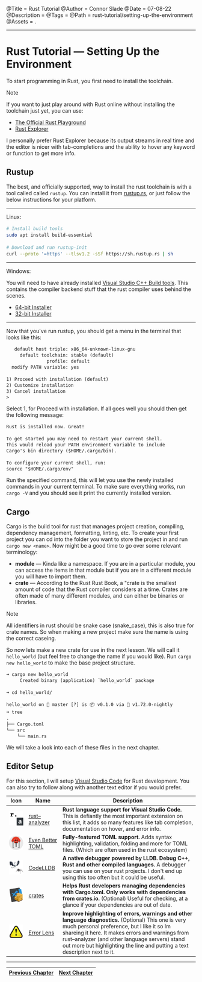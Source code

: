 @Title = Rust Tutorial
@Author = Connor Slade
@Date = 07-08-22
@Description =
@Tags =
@Path = rust-tutorial/setting-up-the-environment
@Assets = .

---

<style>
  [extension-icon] {
    width: 100px;
    border-radius: 0;
  }
</style>

# Rust Tutorial &mdash; Setting Up the Environment

To start programming in Rust, you first need to install the toolchain.

<div ad note>
Note

If you want to just play around with Rust online without installing the toolchain just yet, you can use:

- [The Official Rust Playground](https://play.rust-lang.org)
- [Rust Explorer](https://www.rustexplorer.com)

I personally prefer Rust Explorer because its output streams in real time and the editor is nicer with tab-completions and the ability to hover any keyword or function to get more info.

</div>

## Rustup

The best, and officially supported, way to install the rust toolchain is with a tool called called `rustup`.
You can install it from [rustup.rs](https://rustup.rs), or just follow the below instructions for your platform.

---

Linux:

```bash
# Install build tools
sudo apt install build-essential

# Download and run rustup-init
curl --proto '=https' --tlsv1.2 -sSf https://sh.rustup.rs | sh
```

---

Windows:

You will need to have already installed [Visual Studio C++ Build tools](https://visualstudio.microsoft.com/visual-cpp-build-tools).
This contains the compiler backend stuff that the rust compiler uses behind the scenes.

- [64-bit Installer](https://win.rustup.rs/x86_64)
- [32-bit Installer](https://win.rustup.rs/i686)

---

Now that you've run rustup, you should get a menu in the terminal that looks like this:

```
   default host triple: x86_64-unknown-linux-gnu
     default toolchain: stable (default)
               profile: default
  modify PATH variable: yes

1) Proceed with installation (default)
2) Customize installation
3) Cancel installation
>
```

Select 1, for Proceed with installation.
If all goes well you should then get the following message:

```
Rust is installed now. Great!

To get started you may need to restart your current shell.
This would reload your PATH environment variable to include
Cargo's bin directory ($HOME/.cargo/bin).

To configure your current shell, run:
source "$HOME/.cargo/env"
```

Run the specified command, this will let you use the newly installed commands in your current terminal.
To make sure everything works, run `cargo -V` and you should see it print the currently installed version.

## Cargo

Cargo is the build tool for rust that manages project creation, compiling, dependency management, formatting, linting, etc.
To create your first project you can cd into the folder you want to store the project in and run `cargo new <name>`.
Now might be a good time to go over some relevant terminology:

- **module** &mdash; Kinda like a namespace.
  If you are in a particular module, you can access the items in that module but if you are in a different module you will have to import them.
- **crate** &mdash; According to the Rust Rust Book, a "crate is the smallest amount of code that the Rust compiler considers at a time.
  Crates are often made of many different modules, and can either be binaries or libraries.

<div ad note>
Note

All identifiers in rust should be snake case (snake_case), this is also true for crate names.
So when making a new project make sure the name is using the correct caseing.

</div>

So now lets make a new crate for use in the next lesson.
We will call it `hello_world` (but feel free to change the name if you would like).
Run `cargo new hello_world` to make the base project structure.

```
➜ cargo new hello_world
     Created binary (application) `hello_world` package

➜ cd hello_world/

hello_world on  master [?] is 📦 v0.1.0 via 🦀 v1.72.0-nightly
➜ tree
.
├── Cargo.toml
└── src
    └── main.rs
```

We will take a look into each of these files in the next chapter.

## Editor Setup

For this section, I will setup [Visual Studio Code](https://code.visualstudio.com) for Rust development.
You can also try to follow along with another text editor if you would prefer.

| Icon                                                                                                 | Name                                                                                               | Description                                                                                                                                                                                                                                                                                                                                     |
| ---------------------------------------------------------------------------------------------------- | -------------------------------------------------------------------------------------------------- | ----------------------------------------------------------------------------------------------------------------------------------------------------------------------------------------------------------------------------------------------------------------------------------------------------------------------------------------------- |
| <img src="../assets/rust-tutorial/setting-up-the-environment/rust-analyzer.png" extension-icon />    | [rust&ndash;analyzer](https://marketplace.visualstudio.com/items?itemName=rust-lang.rust-analyzer) | **Rust language support for Visual Studio Code.** This is defiantly the most important extension on this list, it adds so many features like tab completion, documentation on hover, and error info.                                                                                                                                            |
| <img src="../assets/rust-tutorial/setting-up-the-environment/even-better-toml.png" extension-icon /> | [Even Better TOML](https://marketplace.visualstudio.com/items?itemName=tamasfe.even-better-toml)   | **Fully-featured TOML support.** Adds syntax highlighting, validation, folding and more for TOML files. (Which are often used in the rust ecosystem)                                                                                                                                                                                            |
| <img src="../assets/rust-tutorial/setting-up-the-environment/code-lldb.png" extension-icon />        | [CodeLLDB](https://marketplace.visualstudio.com/items?itemName=vadimcn.vscode-lldb)                | **A native debugger powered by LLDB. Debug C++, Rust and other compiled languages.** A debugger you can use on your rust projects. I don't end up using this too often but it could be useful.                                                                                                                                                  |
| <img src="../assets/rust-tutorial/setting-up-the-environment/crates.png" extension-icon />           | [crates](https://marketplace.visualstudio.com/items?itemName=serayuzgur.crates)                    | **Helps Rust developers managing dependencies with Cargo.toml. Only works with dependencies from crates.io.** (Optional) Useful for checking, at a glance if your dependencies are out of date.                                                                                                                                                 |
| <img src="../assets/rust-tutorial/setting-up-the-environment/error-lense.png" extension-icon />      | [Error Lens](https://marketplace.visualstudio.com/items?itemName=usernamehw.errorlens)             | **Improve highlighting of errors, warnings and other language diagnostics.** (Optional) This one is very much personal preference, but I like it so Im shareing it here. It makes errors and warnings from rust&ndash;analyzer (and other language servers) stand out more but highlighting the line and putting a text description next to it. |

---

| [Previous Chapter](/writing/rust-tutorial) | [Next Chapter](/writing/rust-tutorial/hello-world) |
| ------------------------------------------ | -------------------------------------------------- |
